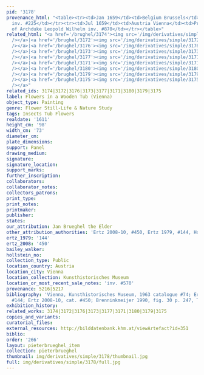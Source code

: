 ```yaml
---
pid: '3178'
provenance_html: "<table><tr><td>Jan 1659</td><td>Belgium Brussels</td><td>Royal Palace
  inv. #225</td></tr><tr><td>Jul 1659</td><td>Austria Vienna</td><td>Probably Collection
  of Archduke Leopold Wilhelm inv. #870</td></tr></table>"
related_html: "<a href='/brughel/3174'><img src='/img/derivatives/simple/3174/thumbnail.jpg'
  /></a>|<a href='/brughel/3172'><img src='/img/derivatives/simple/3172/thumbnail.jpg'
  /></a>|<a href='/brughel/3176'><img src='/img/derivatives/simple/3176/thumbnail.jpg'
  /></a>|<a href='/brughel/3173'><img src='/img/derivatives/simple/3173/thumbnail.jpg'
  /></a>|<a href='/brughel/3177'><img src='/img/derivatives/simple/3177/thumbnail.jpg'
  /></a>|<a href='/brughel/3171'><img src='/img/derivatives/simple/3171/thumbnail.jpg'
  /></a>|<a href='/brughel/3180'><img src='/img/derivatives/simple/3180/thumbnail.jpg'
  /></a>|<a href='/brughel/3179'><img src='/img/derivatives/simple/3179/thumbnail.jpg'
  /></a>|<a href='/brughel/3175'><img src='/img/derivatives/simple/3175/thumbnail.jpg'
  /></a>"
related_ids: 3174|3172|3176|3173|3177|3171|3180|3179|3175
label: Flowers in a Wooden Tub (Vienna)
object_type: Painting
genre: Flower Still-Life & Nature Study
tags: Insects Tub Flowers
realdate: '1611'
height_cm: '98'
width_cm: '73'
diameter_cm: 
plate_dimensions: 
support: Panel
drawing_medium: 
signature: 
signature_location: 
support_marks: 
further_inscription: 
collaborators: 
collaborator_notes: 
collectors_patrons: 
print_type: 
print_notes: 
printmaker: 
publisher: 
states: 
our_attribution: Jan Brueghel the Elder
other_attribution_authorities: 'Ertz 2008-10, #450, Ertz 1979, #144, Honig database'
ertz_1979: '144'
ertz_2008: '450'
bailey_walker: 
hollstein_no: 
collection_type: Public
location_country: Austria
location_city: Vienna
location_collection: Kunsthistorisches Museum
location_or_most_recent_sale_notes: 'inv. #570'
provenance: 5216|5217
bibliography: 'Vienna, Kunsthistorisches Museum, 1963 catalogue #74; Ertz 1979, cat.
  #144; Ertz 2008-10, cat. #450; Brenninkmeijer 1990, fig. 30 p. 247, Type VIII, 1611'
exhibition_history: 
related_works: 3174|3172|3176|3173|3177|3171|3180|3179|3175
copies_and_variants: 
curatorial_files: 
external_resources: http://bilddatenbank.khm.at/viewArtefact?id=351
biblio: 
order: '266'
layout: pieterbrueghel_item
collection: pieterbrueghel
thumbnail: img/derivatives/simple/3178/thumbnail.jpg
full: img/derivatives/simple/3178/full.jpg
---
```

